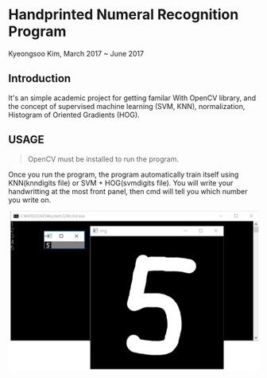 # Handprinted Numeral Recognition Program

Kyeongsoo Kim, March 2017 ~ June 2017

## Introduction
It's an simple academic project for getting familar With OpenCV library, and the concept of supervised machine learning (SVM, KNN), normalization, Histogram of Oriented Gradients (HOG).



## USAGE
> OpenCV must be installed to run the program.

Once you run the program, the program automatically train itself using KNN(knndigits file) or SVM + HOG(svmdigits file). You will write your handwritting at the most front panel, then cmd will tell you which number you write on.

![](usage.png)

